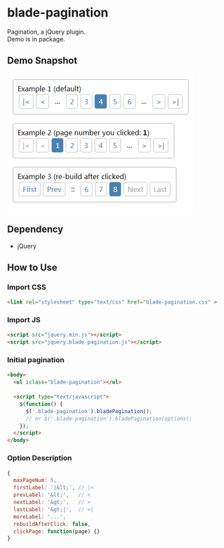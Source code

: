 blade-pagination
==============
Pagination, a jQuery plugin.<br/>
Demo is in package.

Demo Snapshot
--------------
![github](https://raw.githubusercontent.com/panfeng-pf/blade-pagination/master/snapshot/examples.png "blade-pagination")

Dependency
--------------
* jQuery

How to Use
--------------
### Import CSS
```html
<link rel="stylesheet" type="text/css" href="blade-pagination.css" >
```

### Import JS
```html
<script src="jquery.min.js"></script>
<script src="jquery.blade-pagination.js"></script>
```

### Initial pagination
```html
<body>
  <ul iclass="blade-pagination"></ul>

  <script type="text/javascript">
    $(function() {
      $('.blade-pagination').bladePagination();
      // or $('.blade-pagination').bladePagination(options);
    });
  </script>
</body>
```

### Option Description
```javascript
{
  maxPageNum: 5,
  firstLabel: '|&lt;', // |<
  prevLabel: '&lt;',   // <
  nextLabel: '&gt;',   // >
  lastLabel: '&gt;|',  // >|
  moreLabel: '...',
  rebuildAfterClick: false,
  clickPage: function(page) {}
}
```
